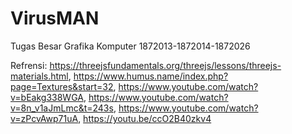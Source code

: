 # VirusMAN
Tugas Besar Grafika Komputer 1872013-1872014-1872026

Refrensi:
https://threejsfundamentals.org/threejs/lessons/threejs-materials.html,
https://www.humus.name/index.php?page=Textures&start=32,
https://www.youtube.com/watch?v=bEakg338WGA,
https://www.youtube.com/watch?v=8n_v1aJmLmc&t=243s,
https://www.youtube.com/watch?v=zPcvAwp71uA,
https://youtu.be/ccO2B40zkv4
